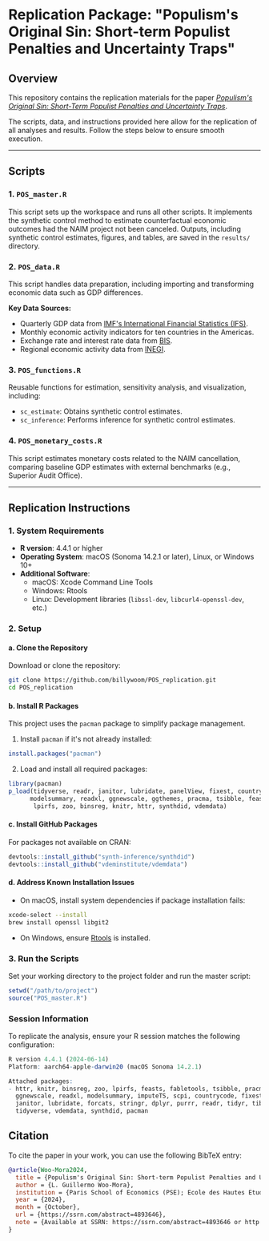 # Replication Package: "Populism's Original Sin: Short-term Populist Penalties and Uncertainty Traps"

## Overview

This repository contains the replication materials for the paper [_Populism's Original Sin: Short-Term Populist Penalties and Uncertainty Traps_](https://papers.ssrn.com/sol3/papers.cfm?abstract_id=4893646).

The scripts, data, and instructions provided here allow for the replication of all analyses and results. Follow the steps below to ensure smooth execution.

---

## Scripts

### 1. `POS_master.R`
This script sets up the workspace and runs all other scripts. It implements the synthetic control method to estimate counterfactual economic outcomes had the NAIM project not been canceled. Outputs, including synthetic control estimates, figures, and tables, are saved in the `results/` directory.

### 2. `POS_data.R`
This script handles data preparation, including importing and transforming economic data such as GDP differences.

**Key Data Sources:**
- Quarterly GDP data from [IMF's International Financial Statistics (IFS)](https://data.imf.org/?sk=4c514d48-b6ba-49ed-8ab9-52b0c1a0179b).
- Monthly economic activity indicators for ten countries in the Americas.
- Exchange rate and interest rate data from [BIS](https://data.bis.org/topics/EER).
- Regional economic activity data from [INEGI](https://www.inegi.org.mx/temas/itaee/).

### 3. `POS_functions.R`
Reusable functions for estimation, sensitivity analysis, and visualization, including:
- `sc_estimate`: Obtains synthetic control estimates.
- `sc_inference`: Performs inference for synthetic control estimates.

### 4. `POS_monetary_costs.R`
This script estimates monetary costs related to the NAIM cancellation, comparing baseline GDP estimates with external benchmarks (e.g., Superior Audit Office).

---

## Replication Instructions

### 1. System Requirements

- **R version**: 4.4.1 or higher
- **Operating System**: macOS (Sonoma 14.2.1 or later), Linux, or Windows 10+
- **Additional Software**:
  - macOS: Xcode Command Line Tools
  - Windows: Rtools
  - Linux: Development libraries (`libssl-dev`, `libcurl4-openssl-dev`, etc.)

### 2. Setup

#### a. Clone the Repository
Download or clone the repository:
```bash
git clone https://github.com/billywoom/POS_replication.git
cd POS_replication
```

#### b. Install R Packages
This project uses the `pacman` package to simplify package management.

1. Install `pacman` if it's not already installed:
```r
install.packages("pacman")
```
    
2. Load and install all required packages:
```r
library(pacman)
p_load(tidyverse, readr, janitor, lubridate, panelView, fixest, countrycode, scpi, imputeTS,
      modelsummary, readxl, ggnewscale, ggthemes, pracma, tsibble, feasts, fabletools,
       lpirfs, zoo, binsreg, knitr, httr, synthdid, vdemdata)        
```

#### c. Install GitHub Packages
For packages not available on CRAN:
```r
devtools::install_github("synth-inference/synthdid")
devtools::install_github("vdeminstitute/vdemdata")
```

#### d. Address Known Installation Issues

- On macOS, install system dependencies if package installation fails:
```bash
xcode-select --install
brew install openssl libgit2
```
- On Windows, ensure [Rtools](https://cran.r-project.org/bin/windows/Rtools/) is installed.

### 3. Run the Scripts

Set your working directory to the project folder and run the master script:
```r
setwd("/path/to/project")
source("POS_master.R")
```

### Session Information

To replicate the analysis, ensure your R session matches the following configuration:

```r
R version 4.4.1 (2024-06-14)
Platform: aarch64-apple-darwin20 (macOS Sonoma 14.2.1)

Attached packages:
- httr, knitr, binsreg, zoo, lpirfs, feasts, fabletools, tsibble, pracma, ggthemes,
  ggnewscale, readxl, modelsummary, imputeTS, scpi, countrycode, fixest, panelView,
  janitor, lubridate, forcats, stringr, dplyr, purrr, readr, tidyr, tibble, ggplot2,
  tidyverse, vdemdata, synthdid, pacman
```

## Citation
To cite the paper in your work, you can use the following BibTeX entry:

```bibtex
@article{Woo-Mora2024,
  title = {Populism's Original Sin: Short-term Populist Penalties and Uncertainty Traps},
  author = {L. Guillermo Woo-Mora},
  institution = {Paris School of Economics (PSE); Ecole des Hautes Etudes en Sciences Sociales (EHESS)},
  year = {2024},
  month = {October},
  url = {https://ssrn.com/abstract=4893646},
  note = {Available at SSRN: https://ssrn.com/abstract=4893646 or http://dx.doi.org/10.2139/ssrn.4893646}
}
```
